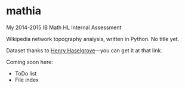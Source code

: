 mathia
======

My 2014-2015 IB Math HL Internal Assessment

Wikipedia network topography analysis, written in Python. No title yet.

Dataset thanks to [Henry Haselgrove](http://haselgrove.id.au/wikipedia.htm)––you can get it at that link.

Coming soon here:

+ ToDo list
+ File index